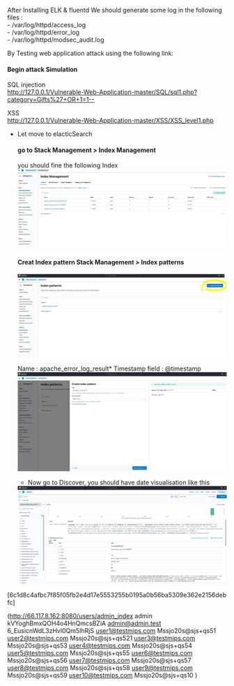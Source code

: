 

After Installing ELK & fluentd
  We should generate some log in the following files : <br>
     - /var/log/httpd/access_log<br>
	   - /var/log/httpd/error_log<br>
	   - /var/log/httpd/modsec_audit.log

By Testing web application attack using the following link:<br>
#### Begin attack Simulation
SQL injection<br>
http://127.0.0.1/Vulnerable-Web-Application-master/SQL/sql1.php?category=Gifts%27+OR+1=1--

XSS<br>
http://127.0.0.1/Vulnerable-Web-Application-master/XSS/XSS_level1.php
<script>alert(123)</script>

* Let move to elacticSearch 
  #### go to  Stack Management > Index Management 
   
   you should fine the following Index
   <img src="images/elk_index.JPG">
   
   #### Creat Index pattern  Stack Management > Index patterns
   <img src="images/create_index1.JPG">
   
   Name : apache_error_log_result*
   Timestamp field : @timestamp
    <img src="images/create_index2.JPG">
    
  * Now go to Discover, you should have date visualisation like this
  <img src="images/elk_data.JPG">


[6c1d8c4afbc7f85f05fb2e4d17e5553255b0195a0b56ba5309e362e2156debfc]

(http://66.117.8.162:8080/users/admin_index
admin				kVYoghBmxQOH4o4HnQmcsBZiA
admin@admin.test		6_EusicnWdL3zHvl0Qm5IhRjS
user1@testmips.com		Mssjo20s@sjs+qs51
user2@testmips.com		Mssjo20s@sjs+qs521
user3@testmips.com		Mssjo20s@sjs+qs53
user4@testmips.com		Mssjo20s@sjs+qs54
user5@testmips.com		Mssjo20s@sjs+qs55
user6@testmips.com		Mssjo20s@sjs+qs56
user7@testmips.com		Mssjo20s@sjs+qs57
user8@testmips.com		Mssjo20s@sjs+qs58
user9@testmips.com		Mssjo20s@sjs+qs59
user10@testmips.com		Mssjo20s@sjs+qs10
)
